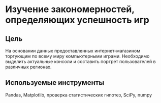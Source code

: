# Изучение закономерностей, определяющих успешность игр

## Цель
На основании данных предоставленных интернет-магазином торгующим по всему миру компьютерными играми. Необходимо выделить актуальные консоли и составить портрет пользователей в различных регионах. 
## Используемые инструменты
Pandas, Matplotlib, проверка статистических гипотез, SciPy, numpy
